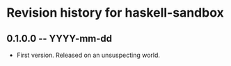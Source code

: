 # Revision history for haskell-sandbox

## 0.1.0.0 -- YYYY-mm-dd

* First version. Released on an unsuspecting world.
